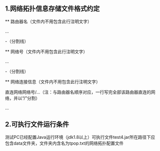 ﻿## 1.网络拓扑信息存储文件格式约定

** 路由器名（文件内不用包含此行注明文字）

...

-（分割线）

** 网络号（文件内不用包含此行注明文字）

...

-（分割线）

** 网络连接信息（文件内不用包含此行注明文字）

直连网络网络号/...（注：与路由器名顺序对应，一行写完全部该路由器直连的网络，并以“/”分割）

...

## 2.可执行文件运行条件

测试PC已经配置Java运行环境（jdk1.8以上）可执行文件test4.jar所在路径下应包含data文件夹，文件夹内含名为tpop.txt的网络拓扑配置文件
